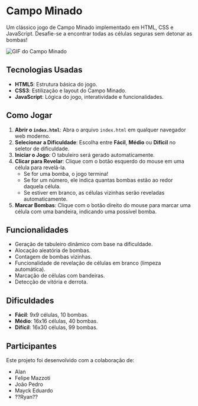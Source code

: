 # Campo Minado

Um clássico jogo de Campo Minado implementado em HTML, CSS e JavaScript. Desafie-se a encontrar todas as células seguras sem detonar as bombas!

![GIF do Campo Minado](https://media2.giphy.com/media/v1.Y2lkPTc5MGI3NjExc3lsd2lkbmFydHRmeXpxeTlseWdzZnhpYXpsbG45bGNsdjMyeHMzciZlcD12MV9pbnRlcm5hbF9naWZfYnlfaWQmY3Q9Zw/d2Z7NqwF3yImFNHW/giphy.gif)

## Tecnologias Usadas

* **HTML5**: Estrutura básica do jogo.
* **CSS3**: Estilização e layout do Campo Minado.
* **JavaScript**: Lógica do jogo, interatividade e funcionalidades.

## Como Jogar

1.  **Abrir o `index.html`**: Abra o arquivo `index.html` em qualquer navegador web moderno.
2.  **Selecionar a Dificuldade**: Escolha entre **Fácil**, **Médio** ou **Difícil** no seletor de dificuldade.
3.  **Iniciar o Jogo**: O tabuleiro será gerado automaticamente.
4.  **Clicar para Revelar**: Clique com o botão esquerdo do mouse em uma célula para revelá-la.
    * Se for uma bomba, o jogo termina!
    * Se for um número, ele indica quantas bombas estão ao redor daquela célula.
    * Se estiver em branco, as células vizinhas serão reveladas automaticamente.
5.  **Marcar Bombas**: Clique com o botão direito do mouse para marcar uma célula com uma bandeira, indicando uma possível bomba.

## Funcionalidades

* Geração de tabuleiro dinâmico com base na dificuldade.
* Alocação aleatória de bombas.
* Contagem de bombas vizinhas.
* Funcionalidade de revelação de células em branco (limpeza automática).
* Marcação de células com bandeiras.
* Detecção de vitória e derrota.

## Dificuldades

* **Fácil**: 9x9 células, 10 bombas.
* **Médio**: 16x16 células, 40 bombas.
* **Difícil**: 16x30 células, 99 bombas.

## Participantes

Este projeto foi desenvolvido com a colaboração de:

* Alan
* Felipe Mazzoti
* João Pedro
* Mayck Eduardo
* ??Ryan??
